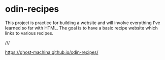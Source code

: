 # odin-recipes

This project is practice for building a website and will involve everything I've
learned so far with HTML. The goal is to have a basic recipe website which links to
various recipes.

///

https://ghost-machina.github.io/odin-recipes/